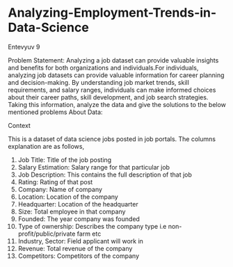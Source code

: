 # Analyzing-Employment-Trends-in-Data-Science
Entevyuv 9

Problem Statement:
Analyzing a job dataset can provide valuable insights and benefits for both organizations and
individuals.For individuals, analyzing job datasets can provide valuable information for career
planning and decision-making. By understanding job market trends, skill requirements, and
salary ranges, individuals can make informed choices about their career paths, skill
development, and job search strategies. Taking this information, analyze the data and give the
solutions to the below mentioned problems
About Data:

Context

This is a dataset of data science jobs posted in job portals.
The columns explanation are as follows,
1. Job Title: Title of the job posting
2. Salary Estimation: Salary range for that particular job
3. Job Description: This contains the full description of that job
4. Rating: Rating of that post
5. Company: Name of company
6. Location: Location of the company
7. Headquarter: Location of the headquarter
8. Size: Total employee in that company
9. Founded: The year company was founded
10. Type of ownership: Describes the company type i.e non-profit/public/private farm etc
11. Industry, Sector: Field applicant will work in
12. Revenue: Total revenue of the company
13. Competitors: Competitors of the company
